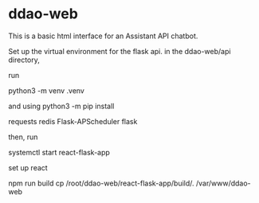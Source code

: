 # ddao-web

This is a basic html interface for an Assistant API chatbot.

Set up the virtual environment for the flask api. in the ddao-web/api directory,

run

python3 -m venv .venv

and using python3 -m pip install

requests
redis
Flask-APScheduler
flask

then, run

systemctl start react-flask-app

set up react

npm run build
cp /root/ddao-web/react-flask-app/build/. /var/www/ddao-web
